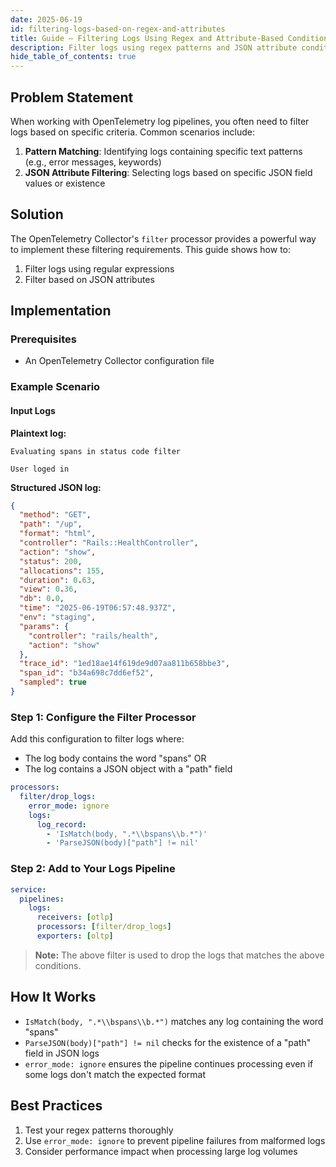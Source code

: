 ```yaml
---
date: 2025-06-19
id: filtering-logs-based-on-regex-and-attributes
title: Guide – Filtering Logs Using Regex and Attribute-Based Conditions
description: Filter logs using regex patterns and JSON attribute conditions in OpenTelemetry pipelines
hide_table_of_contents: true
---
```


## Problem Statement

When working with OpenTelemetry log pipelines, you often need to filter logs based on specific criteria. Common scenarios include:

1. **Pattern Matching**: Identifying logs containing specific text patterns (e.g., error messages, keywords)
2. **JSON Attribute Filtering**: Selecting logs based on specific JSON field values or existence

## Solution

The OpenTelemetry Collector's `filter` processor provides a powerful way to implement these filtering requirements. This guide shows how to:

1. Filter logs using regular expressions
2. Filter based on JSON attributes

## Implementation

### Prerequisites

- An OpenTelemetry Collector configuration file

### Example Scenario

#### Input Logs

**Plaintext log:**
```text
Evaluating spans in status code filter

User loged in 
```

**Structured JSON log:**
```json
{
  "method": "GET",
  "path": "/up",
  "format": "html",
  "controller": "Rails::HealthController",
  "action": "show",
  "status": 200,
  "allocations": 155,
  "duration": 0.63,
  "view": 0.36,
  "db": 0.0,
  "time": "2025-06-19T06:57:48.937Z",
  "env": "staging",
  "params": {
    "controller": "rails/health",
    "action": "show"
  },
  "trace_id": "1ed18ae14f619de9d07aa811b658bbe3",
  "span_id": "b34a698c7dd6ef52",
  "sampled": true
}
```

### Step 1: Configure the Filter Processor

Add this configuration to filter logs where:
- The log body contains the word "spans" OR
- The log contains a JSON object with a "path" field

```yaml
processors:
  filter/drop_logs:
    error_mode: ignore
    logs:
      log_record:
        - 'IsMatch(body, ".*\\bspans\\b.*")'
        - 'ParseJSON(body)["path"] != nil'
```

### Step 2: Add to Your Logs Pipeline

```yaml
service:
  pipelines:
    logs:
      receivers: [otlp]
      processors: [filter/drop_logs]
      exporters: [oltp]
```

> **Note:** The above filter is used to drop the logs that matches the above conditions.
## How It Works

- `IsMatch(body, ".*\\bspans\\b.*")` matches any log containing the word "spans"
- `ParseJSON(body)["path"] != nil` checks for the existence of a "path" field in JSON logs
- `error_mode: ignore` ensures the pipeline continues processing even if some logs don't match the expected format

## Best Practices

1. Test your regex patterns thoroughly
2. Use `error_mode: ignore` to prevent pipeline failures from malformed logs
3. Consider performance impact when processing large log volumes
